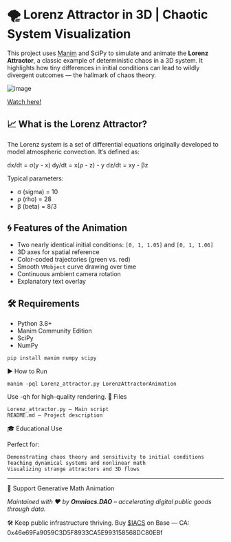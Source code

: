 # 🌪️ Lorenz Attractor in 3D | Chaotic System Visualization

This project uses [Manim](https://www.manim.community/) and SciPy to simulate and animate the **Lorenz Attractor**, a classic example of deterministic chaos in a 3D system. It highlights how tiny differences in initial conditions can lead to wildly divergent outcomes — the hallmark of chaos theory.

![image](https://github.com/user-attachments/assets/d97db050-f7eb-459e-82b4-bc4e9ec99df5)

[Watch here!](https://youtu.be/NsaMS5lLmsk)

## 📈 What is the Lorenz Attractor?

The Lorenz system is a set of differential equations originally developed to model atmospheric convection. It’s defined as:

dx/dt = σ(y - x)
dy/dt = x(ρ - z) - y
dz/dt = xy - βz


Typical parameters:  
- σ (sigma) = 10  
- ρ (rho) = 28  
- β (beta) = 8/3

## 🌀 Features of the Animation

- Two nearly identical initial conditions: `[0, 1, 1.05]` and `[0, 1, 1.06]`
- 3D axes for spatial reference
- Color-coded trajectories (green vs. red)
- Smooth `VMobject` curve drawing over time
- Continuous ambient camera rotation
- Explanatory text overlay

## 🛠️ Requirements

- Python 3.8+
- Manim Community Edition
- SciPy
- NumPy

```bash
pip install manim numpy scipy
```

▶️ How to Run
```
manim -pql Lorenz_attractor.py LorenzAttractorAnimation
```
Use -qh for high-quality rendering.
📁 Files

    Lorenz_attractor.py — Main script
    README.md — Project description

🎓 Educational Use

Perfect for:

    Demonstrating chaos theory and sensitivity to initial conditions
    Teaching dynamical systems and nonlinear math
    Visualizing strange attractors and 3D flows


---
🤝 Support Generative Math Animation

*Maintained with ❤️ by **Omniacs.DAO** – accelerating digital public goods through data.*

🛠️ Keep public infrastructure thriving. Buy [$IACS](http://dexscreener.com/base/0xd4d742cc8f54083f914a37e6b0c7b68c6005a024) on Base — CA: 0x46e69Fa9059C3D5F8933CA5E993158568DC80EBf
